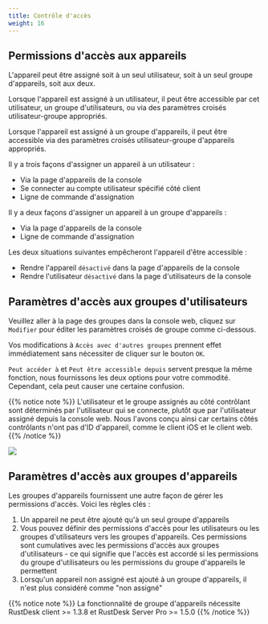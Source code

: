 ```yaml
---
title: Contrôle d'accès
weight: 16
---
```


## Permissions d'accès aux appareils

L'appareil peut être assigné soit à un seul utilisateur, soit à un seul groupe d'appareils, soit aux deux.

Lorsque l'appareil est assigné à un utilisateur, il peut être accessible par cet utilisateur, un groupe d'utilisateurs, ou via des paramètres croisés utilisateur-groupe appropriés.

Lorsque l'appareil est assigné à un groupe d'appareils, il peut être accessible via des paramètres croisés utilisateur-groupe d'appareils appropriés.

Il y a trois façons d'assigner un appareil à un utilisateur :
- Via la page d'appareils de la console
- Se connecter au compte utilisateur spécifié côté client
- Ligne de commande d'assignation

Il y a deux façons d'assigner un appareil à un groupe d'appareils :
- Via la page d'appareils de la console
- Ligne de commande d'assignation

Les deux situations suivantes empêcheront l'appareil d'être accessible :
- Rendre l'appareil `désactivé` dans la page d'appareils de la console
- Rendre l'utilisateur `désactivé` dans la page d'utilisateurs de la console

## Paramètres d'accès aux groupes d'utilisateurs

Veuillez aller à la page des groupes dans la console web, cliquez sur `Modifier` pour éditer les paramètres croisés de groupe comme ci-dessous.

Vos modifications à `Accès avec d'autres groupes` prennent effet immédiatement sans nécessiter de cliquer sur le bouton `OK`.

`Peut accéder à` et `Peut être accessible depuis` servent presque la même fonction, nous fournissons les deux options pour votre commodité. Cependant, cela peut causer une certaine confusion.

{{% notice note %}}
L'utilisateur et le groupe assignés au côté contrôlant sont déterminés par l'utilisateur qui se connecte, plutôt que par l'utilisateur assigné depuis la console web. Nous l'avons conçu ainsi car certains côtés contrôlants n'ont pas d'ID d'appareil, comme le client iOS et le client web.
{{% /notice %}}

![](/docs/en/self-host/rustdesk-server-pro/permissions/images/crossgrp.png)

## Paramètres d'accès aux groupes d'appareils

Les groupes d'appareils fournissent une autre façon de gérer les permissions d'accès. Voici les règles clés :

1. Un appareil ne peut être ajouté qu'à un seul groupe d'appareils
2. Vous pouvez définir des permissions d'accès pour les utilisateurs ou les groupes d'utilisateurs vers les groupes d'appareils. Ces permissions sont cumulatives avec les permissions d'accès aux groupes d'utilisateurs - ce qui signifie que l'accès est accordé si les permissions du groupe d'utilisateurs ou les permissions du groupe d'appareils le permettent
3. Lorsqu'un appareil non assigné est ajouté à un groupe d'appareils, il n'est plus considéré comme "non assigné"

{{% notice note %}}
La fonctionnalité de groupe d'appareils nécessite RustDesk client >= 1.3.8 et RustDesk Server Pro >= 1.5.0
{{% /notice %}}